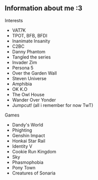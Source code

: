 ## Information about me :3 

Interests

 - VAT7K
 - TPOT, BFB, BFDI
 - Inanimate Insanity
 - C2BC
 - Danny Phantom
 - Tangled the series
 - Invader Zim
 - Persona 5
 - Over the Garden Wall
 - Steven Universe
 - Amphibia
 - OK K.O
 - The Owl House
 - Wander Over Yonder
 - Jumpcut!
 (all i remember for now TwT)

 Games

 - Dandy's World
 - Phighting
 - Genshin Impact
 - Honkai Star Rail
 - Identity V
 - Cookie Run Kingdom
 - Sky
 - Phasmophobia
 - Pony Town
 - Creatures of Sonaria
 
